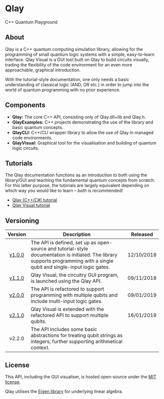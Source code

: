 # Qlay

C++ Quantum Playground

## About
Qlay is a C++ quantum computing simulation library, allowing for the programming of small quantum logic systems with a simple, easy-to-learn interface. Qlay Visual is a GUI tool built on Qlay to build circuits visually, trading the flexibility of the code environment for an even more approachable, graphical introduction.

With the tutorial-style documentation, one only needs a basic understanding of classical logic (AND, OR etc.) in order to jump into the world of quantum programming with no prior experience.

## Components
* **Qlay:**
The core C++ API, consisting only of Qlay.dll+lib and Qlay.h.
* **QlayExamples:**
C++ projects demonstrating the use of the library and basic quantum concepts.
* **QlayCLI:**
C++/CLI wrapper library to allow the use of Qlay in managed code environments.
* **QlayVisual:**
Graphical tool for the visualisation and building of quantum logic circuits.

## Tutorials
The Qlay documentation functions as an introduction to both using the library/GUI and teaching the fundamental quantum concepts from scratch. For this latter purpose, the tutorials are largely equivalent depending on which way you would like to learn &ndash; *both* is recommended!

* [Qlay (C++/C#) tutorial](QLAY.md)
* [Qlay Visual tutorial](QLAYVISUAL.md)

## Versioning
| Version | Description | Released |
|:-------:| ----------- |:--------:|
| [v1.0.0](https://github.com/sjgriffiths/Qlay/releases/tag/v1.0.0) | The API is defined, set up as open-source and tutorial-style documentation is initiated. The library supports programming with a single qubit and single-input logic gates. | 12/10/2018
| [v1.1.0](https://github.com/sjgriffiths/Qlay/releases/tag/v1.1.0) | Qlay Visual, the circuitry GUI program, is launched using the Qlay API. | 09/11/2018
| [v2.0.0](https://github.com/sjgriffiths/Qlay/releases/tag/v2.0.0) | The API is refactored to support programming with multiple qubits and include multi-input logic gates. | 09/01/2019
| [v2.1.0](https://github.com/sjgriffiths/Qlay/releases/tag/v2.1.0) | Qlay Visual is extended with the refactored API to support multiple qubits. | 16/01/2019
| v2.2.0 | The API includes some basic abstractions for treating qubit strings as integers, further supporting arithmetical context.

## License
This API, including the GUI visualiser, is hosted open-source under the [MIT license](../LICENSE.md).

Qlay utilises the [Eigen library](https://bitbucket.org/eigen/eigen) for underlying linear algebra.

